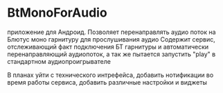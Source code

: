 BtMonoForAudio
==============

приложение для Андроид.
Позволяет перенаправлять аудио поток на Блютус моно гарнитуру для прослушивания аудио
Содержит сервис, отслеживающий факт подключения БТ гарнитуры и автоматически перенаправляющий аудиопоток, 
а так же пытается запустить "play" в стандартном аудиопроигрывателе

В планах уйти с технического интрефейса, добавить нотификации во время работы сервиса, 
добавить различные настройки и виджеты

